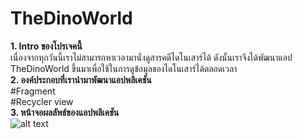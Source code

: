 # TheDinoWorld
<b>1. Intro ของโปรเจคนี้</b><br>
เนื่องจากทุกวันนี้เราไม่สามารถหาเวลามานั่งดูสารคดีไดโนเสาร์ได้ ดังนั้นเราจึงได้พัฒนาแอป TheDinoWorld ขึ้นมาเพื่อใช้ในการดูข้อมูลของไดโนเสาร์ได้ตลอดเวลา<br>
<b>2. องค์ประกอบที่เรานำมาพัฒนาแอปพลิเคชัน</b><br>
#Fragment<br>
#Recycler view<br>
<b>3. หน้าจอผลลัพธ์ของแอปพลิเคชัน</b><br>
![alt text](https://scontent.fbkk7-2.fna.fbcdn.net/v/t1.15752-9/90443015_219159732523573_1461973521432313856_n.jpg?_nc_cat=111&_nc_sid=b96e70&_nc_ohc=rKzxap_GFhAAX_weF7Z&_nc_ht=scontent.fbkk7-2.fna&oh=613ef30553668063133b076e44e1cc8a&oe=5E9833AD)
